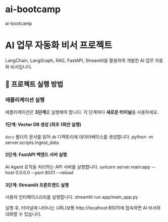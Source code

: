 # ai-bootcamp
ai-bootcamp

# AI 업무 자동화 비서 프로젝트

LangChain, LangGraph, RAG, FastAPI, Streamlit을 활용하여 개발한 AI 업무 자동화 비서입니다.

## 🚀 프로젝트 실행 방법

### 애플리케이션 실행
애플리케이션은 **3단계**로 실행해야 합니다. 각 단계마다 **새로운 터미널**을 사용하세요.

#### **1단계: Vector DB 생성 (최초 1회만 실행)**
`docs` 폴더의 문서를 읽어 `db` 디렉토리에 데이터베이스를 생성합니다.
python -m server.scripts.ingest_data

#### **2단계: FastAPI 백엔드 서버 실행**
AI Agent 로직을 처리하는 API 서버를 실행합니다.
uvicorn server.main:app --host 0.0.0.0 --port 8001 --reload

#### **3단계: Streamlit 프론트엔드 실행**
사용자 인터페이스(UI)를 실행합니다.
streamlit run app/main_app.py

실행 후, 터미널에 나타나는 URL(보통 http://localhost:8501)에 접속하면 AI 비서와 대화할 수 있습니다.